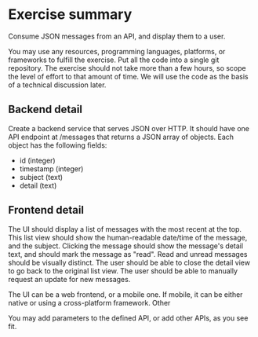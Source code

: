 # Exercise summary

Consume JSON messages from an API, and display them to a user.

You may use any resources, programming languages, platforms, or frameworks to fulfill the exercise. Put all the code into a single git repository. The exercise should not take more than a few hours, so scope the level of effort to that amount of time. We will use the code as the basis of a technical discussion later.

## Backend detail
Create a backend service that serves JSON over HTTP. It should have one API endpoint at /messages that returns a JSON array of objects. Each object has the following fields:
- id (integer)
- timestamp (integer)
- subject (text)
- detail (text)

## Frontend detail
The UI should display a list of messages with the most recent at the top. This list view should show the human-readable date/time of the message, and the subject. Clicking the message should show the message's detail text, and should mark the message as "read". Read and unread messages should be visually distinct. The user should be able to close the detail view to go back to the original list view. The user should be able to manually request an update for new messages.

The UI can be a web frontend, or a mobile one. If mobile, it can be either native or using a cross-platform framework.
Other

You may add parameters to the defined API, or add other APIs, as you see fit.
